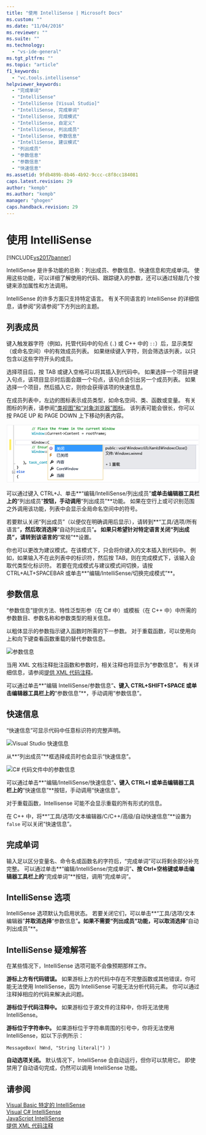 ```yaml
---
title: "使用 IntelliSense | Microsoft Docs"
ms.custom: ""
ms.date: "11/04/2016"
ms.reviewer: ""
ms.suite: ""
ms.technology: 
  - "vs-ide-general"
ms.tgt_pltfrm: ""
ms.topic: "article"
f1_keywords: 
  - "vc.tools.intellisense"
helpviewer_keywords: 
  - "完成单词"
  - "IntelliSense"
  - "IntelliSense [Visual Studio]"
  - "IntelliSense, 完成单词"
  - "IntelliSense, 完成模式"
  - "IntelliSense, 自定义"
  - "IntelliSense, 列出成员"
  - "IntelliSense, 参数信息"
  - "IntelliSense, 建议模式"
  - "列出成员"
  - "参数信息"
  - "参数信息"
  - "快速信息"
ms.assetid: 9fdb489b-8b46-4b92-9ccc-c8f8cc184081
caps.latest.revision: 29
author: "kempb"
ms.author: "kempb"
manager: "ghogen"
caps.handback.revision: 29
---
```

# 使用 IntelliSense
[!INCLUDE[vs2017banner](../code-quality/includes/vs2017banner.md)]

IntelliSense 是许多功能的总称：列出成员、参数信息、快速信息和完成单词。  使用这些功能，可以详细了解使用的代码、跟踪键入的参数，还可以通过轻敲几个按键来添加属性和方法调用。  
  
 IntelliSense 的许多方面只支持特定语言。  有关不同语言的 IntelliSense 的详细信息，请参阅“另请参阅”下方列出的主题。  
  
## 列表成员  
 键入触发器字符（例如，托管代码中的句点 \(`.`\) 或 C\+\+ 中的 `::`）后，显示类型（或命名空间）中的有效成员列表。  如果继续键入字符，则会筛选该列表，以只包含以这些字符开头的成员。  
  
 选择项目后，按 TAB 或键入空格可以将其插入到代码中。  如果选择一个项目并键入句点，该项目显示时后面会跟一个句点，该句点会引出另一个成员列表。  如果选择一个项目，然后插入它，则你会获得该项的快速信息。  
  
 在成员列表中，左边的图标表示成员类型，如命名空间、类、函数或变量。  有关图标的列表，请参阅[“类视图”和“对象浏览器”图标](../ide/class-view-and-object-browser-icons.md)。  该列表可能会很长，你可以按 PAGE UP 和 PAGE DOWN 上下移动列表内容。  
  
 ![Visual Studio 成员列表](../ide/media/vs2015_intellisense.png "vs2015\_Intellisense")  
  
 可以通过键入 CTRL\+J、单击**“编辑\/IntelliSense\/列出成员”**或单击编辑器工具栏上的**“列出成员”**按钮，手动调用**“列出成员”**功能。  如果在空行上或可识别范围之外调用该功能，列表中会显示全局命名空间中的符号。  
  
 若要默认关闭“列出成员”（以便仅在明确调用后显示），请转到**“工具\/选项\/所有语言”**，然后取消选择**“自动列出成员”**。  如果只希望针对特定语言关闭“列出成员”，请转到该语言的**“常规”**设置。  
  
 你也可以更改为建议模式。在该模式下，只会将你键入的文本插入到代码中。  例如，如果输入不在此列表中的标识符，然后按 TAB，则在完成模式下，该输入会取代类型化标识符。  若要在完成模式与建议模式间切换，请按 CTRL\+ALT\+SPACEBAR 或单击**“编辑\/IntelliSense\/切换完成模式”**。  
  
## 参数信息  
 “参数信息”提供方法、特性泛型形参（在 C\# 中）或模板（在 C\+\+ 中）中所需的参数数目、参数名称和参数类型的相关信息。  
  
 以粗体显示的参数指示键入函数时所需的下一参数。  对于重载函数，可以使用向上和向下键查看函数重载的替代参数信息。  
  
 ![参数信息](~/docs/ide/media/vs2015_param_info.png "VS2015\_param\_Info")  
  
 当用 XML 文档注释批注函数和参数时，相关注释也将显示为“参数信息”。  有关详细信息，请参阅[提供 XML 代码注释](../ide/supplying-xml-code-comments.md)。  
  
 可以通过单击**“编辑 IntelliSense\/参数信息”**、键入 CTRL\+SHIFT\+SPACE 或单击编辑器工具栏上的**“参数信息”**，手动调用“参数信息”。  
  
## 快速信息  
 “快速信息”可显示代码中任意标识符的完整声明。  
  
 ![Visual Studio 快速信息](~/docs/ide/media/vs2015_quick_info.png "VS2015\_Quick\_info")  
  
 从**“列出成员”**框选择成员时也会显示“快速信息”。  
  
 ![C&#35; 代码文件中的参数信息](~/docs/ide/media/vs2015_paraminfo.png "VS2015\_ParamInfo")  
  
 可以通过单击**“编辑\/IntelliSense\/快速信息”**、键入 CTRL\+I 或单击编辑器工具栏上的**“快速信息”**按钮，手动调用“快速信息”。  
  
 对于重载函数，Intellisense 可能不会显示重载的所有形式的信息。  
  
 在 C\+\+ 中，将**“工具\/选项\/文本编辑器\/C\/C\+\+\/高级\/自动快速信息”**设置为 `false` 可以关闭“快速信息”。  
  
## 完成单词  
 输入足以区分变量名、命令名或函数名的字符后，“完成单词”可以将剩余部分补充完整。  可以通过单击**“编辑\/IntelliSense\/完成单词”**、按 Ctrl\+空格键或单击编辑器工具栏上的**“完成单词”**按钮，调用“完成单词”。  
  
## IntelliSense 选项  
 IntelliSense 选项默认为启用状态。  若要关闭它们，可以单击**“工具\/选项\/文本编辑器”**并取消选择**“参数信息”**。如果不需要“列出成员”功能，可以取消选择**“自动列出成员”**。  
  
## IntelliSense 疑难解答  
 在某些情况下，IntelliSense 选项可能不会像预期那样工作。  
  
 **游标上方有代码错误。** 如果游标上方的代码中存在不完整函数或其他错误，你可能无法使用 IntelliSense，因为 IntelliSense 可能无法分析代码元素。  你可以通过注释掉相应的代码来解决此问题。  
  
 **游标位于代码注释中。** 如果游标位于源文件的注释中，你将无法使用 IntelliSense。  
  
 **游标位于字符串中。** 如果游标位于字符串周围的引号中，你将无法使用 IntelliSense，如以下示例所示：  
  
```  
MessageBox( hWnd, "String literal|") )  
```  
  
 **自动选项关闭。** 默认情况下，IntelliSense 会自动运行，但你可以禁用它。  即使禁用了自动语句完成，仍然可以调用 IntelliSense 功能。  
  
## 请参阅  
 [Visual Basic 特定的 IntelliSense](../ide/visual-basic-specific-intellisense.md)   
 [Visual C\# IntelliSense](../ide/visual-csharp-intellisense.md)   
 [JavaScript IntelliSense](../ide/javascript-intellisense.md)   
 [提供 XML 代码注释](../ide/supplying-xml-code-comments.md)